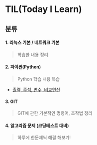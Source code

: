 # TIL(Today I Learn) 

## 분류

#### 1. 리눅스 기본 / 네트워크 기본

> 학습한 내용 정리

#### 2. 파이썬(Python)

> Python 학습 내용 복습

- [출력, 주석, 변수, 비교연산](https://github.com/hyunwoogo/TIL/blob/master/python/220203.md)

#### 3. GIT

> GIT에 관한 기본적인 명령어, 조작법 정리 

#### 4. 알고리즘 문제 (코딩테스트 대비)

> 하루에 한문제씩 해결 해보기!

